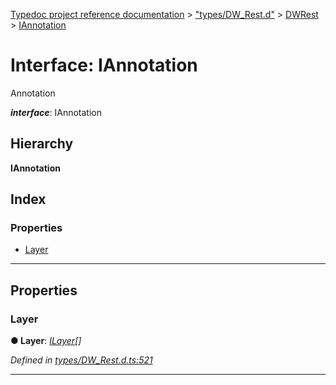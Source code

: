 [Typedoc project reference documentation](../README.md) > ["types/DW_Rest.d"](../modules/_types_dw_rest_d_.md) > [DWRest](../modules/_types_dw_rest_d_.dwrest.md) > [IAnnotation](../interfaces/_types_dw_rest_d_.dwrest.iannotation.md)

# Interface: IAnnotation

Annotation

*__interface__*: IAnnotation

## Hierarchy

**IAnnotation**

## Index

### Properties

* [Layer](_types_dw_rest_d_.dwrest.iannotation.md#layer)

---

## Properties

<a id="layer"></a>

###  Layer

**● Layer**: *[ILayer](_types_dw_rest_d_.dwrest.ilayer.md)[]*

*Defined in [types/DW_Rest.d.ts:521](https://github.com/DocuWare/REST-Sample-TS/blob/a4697e2/src/types/DW_Rest.d.ts#L521)*

___

